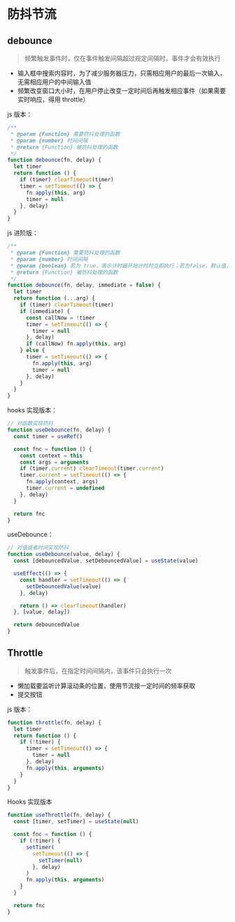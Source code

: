 # 防抖节流

## debounce

> 频繁触发事件时，仅在事件触发间隔超过规定间隔时，事件才会有效执行

- 输入框中搜索内容时，为了减少服务器压力，只需相应用户的最后一次输入，无需相应用户的中间输入值
- 频繁改变窗口大小时，在用户停止改变一定时间后再触发相应事件（如果需要实时响应，得用 throttle）

js 版本：

```js
/**
 * @param {Function} 需要防抖处理的函数
 * @param {number} 时间间隔
 * @return {Function} 被防抖处理的函数
 */
function debounce(fn, delay) {
  let timer
  return function () {
    if (timer) clearTimeout(timer)
    timer = setTimeout(() => {
      fn.apply(this, arg)
      timer = null
    }, delay)
  }
}
```

js 进阶版：

```js
/**
 * @param {Function} 需要防抖处理的函数
 * @param {number} 时间间隔
 * @param {boolean} 若为 true，表示计时器开始计时时立即执行；若为false，默认值，表示计时器计时结束时执行
 * @return {Function} 被防抖处理的函数
 */
function debounce(fn, delay, immediate = false) {
  let timer
  return function (...arg) {
    if (timer) clearTimeout(timer)
    if (immediate) {
      const callNow = !timer
      timer = setTimeout(() => {
        timer = null
      }, delay)
      if (callNow) fn.apply(this, arg)
    } else {
      timer = setTimeout(() => {
        fn.apply(this, arg)
        timer = null
      }, delay)
    }
  }
}
```

hooks 实现版本：

```js
// 对函数实现防抖
function useDebounce(fn, delay) {
  const timer = useRef()

  const fnc = function () {
    const context = this
    const args = arguments
    if (timer.current) clearTimeout(timer.current)
    timer.current = setTimeout(() => {
      fn.apply(context, args)
      timer.current = undefined
    }, delay)
  }

  return fnc
}
```

useDebounce：

```js
// 对值或者时间实现防抖
function useDebounce(value, delay) {
  const [debouncedValue, setDebouncedValue] = useState(value)

  useEffect(() => {
    const handler = setTimeout(() => {
      setDebouncedValue(value)
    }, delay)

    return () => clearTimeout(handler)
  }, [value, delay])

  return debouncedValue
}
```

## Throttle

> 触发事件后，在指定时间间隔内，该事件只会执行一次

- 懒加载要监听计算滚动条的位置，使用节流按一定时间的频率获取
- 提交按钮

js 版本：

```js
function throttle(fn, delay) {
  let timer
  return function () {
    if (!timer) {
      timer = setTimeout(() => {
        timer = null
      }, delay)
      fn.apply(this, arguments)
    }
  }
}
```


Hooks 实现版本

```js
function useThrottle(fn, delay) {
  const [timer, setTimer] = useState(null)

  const fnc = function () {
    if (!timer) {
      setTimer(
        setTimeout(() => {
          setTimer(null)
        }, delay)
      )
      fn.apply(this, arguments)
    }
  }

  return fnc
}
```